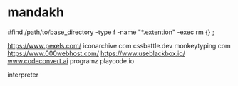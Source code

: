 # mandakh

#find /path/to/base_directory -type f -name "\*.extention" -exec rm {} \;

https://www.pexels.com/
iconarchive.com
cssbattle.dev
monkeytyping.com
https://www.000webhost.com/
https://www.useblackbox.io/
www.codeconvert.ai
programz
playcode.io

interpreter
